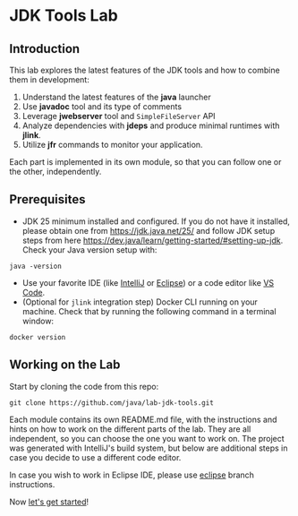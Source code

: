 JDK Tools Lab
============================

## Introduction

This lab explores the latest features of the JDK tools and how to combine them in development:

1. Understand the latest features of the **java** launcher
2. Use **javadoc** tool and its type of comments
3. Leverage **jwebserver** tool and `SimpleFileServer` API
4. Analyze dependencies with **jdeps** and produce minimal runtimes with **jlink**.
5. Utilize **jfr** commands to monitor your application.

Each part is implemented in its own module, so that you can follow one or the other, independently.

## Prerequisites 

* JDK 25 minimum installed and configured. If you do not have it installed, please obtain one from https://jdk.java.net/25/
and follow JDK setup steps from here https://dev.java/learn/getting-started/#setting-up-jdk. Check your Java version setup with:

```shell
java -version 
```

* Use your favorite IDE (like [IntelliJ](https://dev.java/learn/intellij-idea/) or [Eclipse](https://dev.java/learn/eclipse/)) or a code editor like [VS Code](https://dev.java/learn/vscode-java/).
* (Optional for `jlink` integration step) Docker CLI running on your machine. Check that by running the following command in a terminal window:

```shell
docker version 
```

## Working on the Lab

Start by cloning the code from this repo:

```shell
git clone https://github.com/java/lab-jdk-tools.git
```

Each module contains its own README.md file, with the instructions and hints on how to work on the different parts of the lab. They are all independent, so you can choose the one you want to work on.
The project was generated with IntelliJ's build system, but below are additional steps in case you decide to use a different code editor.

In case you wish to work in Eclipse IDE, please use [eclipse](https://github.com/java/lab-jdk-tools/blob/eclipse/README.md) branch instructions.

Now [let's get started](A_bday_java)!